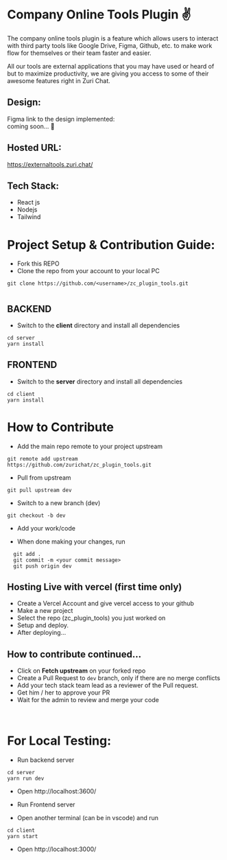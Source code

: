 # Company Online Tools Plugin ✌

The company online tools plugin is a feature which allows users to interact with third party tools like Google Drive, Figma, Github, etc. to make work flow for themselves or their team faster and easier.
 
All our tools are external applications that you may have used or heard of but to maximize productivity, we are giving you access to some of their awesome features right in Zuri Chat.

## Design:
Figma link to the design implemented:
<br>
 coming soon... 👀

## Hosted URL:
https://externaltools.zuri.chat/

## Tech Stack:
 - React js
 - Nodejs
 - Tailwind


# Project Setup & Contribution Guide:
 - Fork this REPO
 - Clone the repo from your account to your local PC
 ``` 
 git clone https://github.com/<username>/zc_plugin_tools.git
 ```

#
## BACKEND

 - Switch to the **client** directory and install all dependencies
 ``` 
 cd server 
 yarn install  
 ```

## FRONTEND

 - Switch to the **server** directory and install all dependencies
 ``` 
 cd client 
 yarn install 
 ```
# How to Contribute

 - Add the main repo remote to your project upstream
 ```
 git remote add upstream https://github.com/zurichat/zc_plugin_tools.git
 ```

 - Pull from upstream
 ```
 git pull upstream dev
 ```

 - Switch to a new branch (dev)
 ```
 git checkout -b dev
 ```

 - Add your work/code

 - When done making your changes, run
```
  git add .
  git commit -m <your commit message>
  git push origin dev
```

## Hosting Live with vercel (first time only)
- Create a Vercel Account and give vercel access to your github
- Make a new project
- Select the repo (zc_plugin_tools) you just worked on
- Setup and deploy.
- After deploying...

## How to contribute continued...
- Click on **Fetch upstream** on your forked repo
- Create a Pull Request to `` dev `` branch, only if there are no merge conflicts
- Add your tech stack team lead as a reviewer of the Pull request.
- Get him / her to approve your PR
- Wait for the admin to review and merge your code

<br>

  # For Local Testing:
 - Run backend server
 ```
 cd server
 yarn run dev
 ```
 - Open http://localhost:3600/

 - Run Frontend server

 - Open another terminal (can be in vscode) and run
 ```
 cd client
 yarn start
 ```
 - Open http://localhost:3000/
 ```
